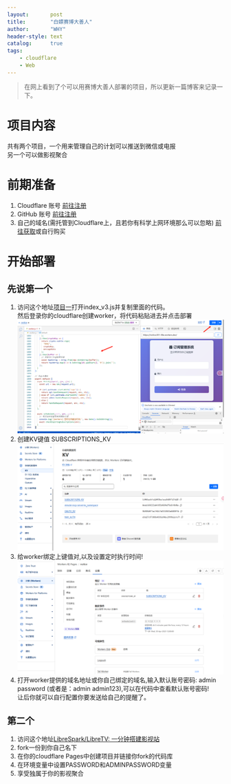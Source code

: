 ```yaml
---
layout:       post
title:        "白嫖赛博大善人"
author:       "WHY"
header-style: text
catalog:      true
tags:
    - cloudflare
    - Web
---
```


> 在网上看到了个可以用赛博大善人部署的项目，所以更新一篇博客来记录一下。  

# 项目内容
共有两个项目，一个用来管理自己的计划可以推送到微信或电报  
另一个可以做影视聚合  

# 前期准备
1. Cloudflare 账号 <a href="https://cloudflare.com/" target="_blank" rel="noopener noreferrer">前往注册</a>
2. GitHub 账号 <a href="https://github.com/" target="_blank" rel="noopener noreferrer">前往注册</a>
3. 自己的域名(需托管到Cloudflare上，且若你有科学上网环境那么可以忽略) <a href="https://dash.domain.digitalplat.org/" target="_blank" rel="noopener noreferrer">前往获取</a>或自行购买

# 开始部署
## 先说第一个
1. 访问这个地址<a href="https://github.com/wangwangit/SubsTracker" target="_blank">项目一</a>打开index_v3.js并复制里面的代码。  
然后登录你的cloudflare创建worker，将代码粘贴进去并点击部署  
![粘贴代码](/img/subs.png)  
2. 创建KV键值 SUBSCRIPTIONS_KV  
![KV](/img/KV.png)  
3. 给worker绑定上键值对,以及设置定时执行时间!
![KV](/img/time.png)  
4. 打开worker提供的域名地址或你自己绑定的域名,输入默认账号密码: admin password (或者是：admin admin123),可以在代码中查看默认账号密码!  
让后你就可以自行配置你要发送给自己的提醒了。

## 第二个
1. 访问这个地址<a href="https://github.com/LibreSpark/LibreTV" target="_blank">LibreSpark/LibreTV: 一分钟搭建影视站</a>
2. fork一份到你自己名下
3. 在你的cloudflare Pages中创建项目并链接你fork的代码库
4. 在环境变量中设置PASSWORD和ADMINPASSWORD变量
5. 享受独属于你的影视聚合